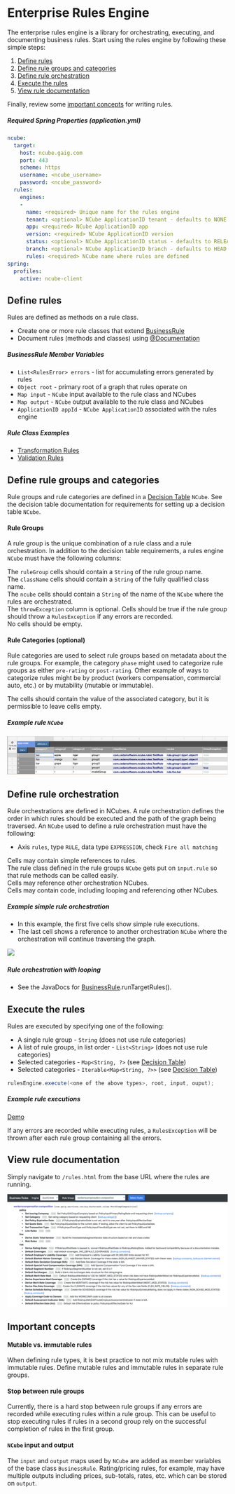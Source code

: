 # Enterprise Rules Engine
The enterprise rules engine is a library for orchestrating, executing, and documenting business rules.
Start using the rules engine by following these simple steps:  
1. [Define rules](#define-rules)
2. [Define rule groups and categories](#define-rule-groups)  
3. [Define rule orchestration](#define-orchestration)  
4. [Execute the rules](#execute-rules)
5. [View rule documentation](#rule-documentation)  

Finally, review some [important concepts](#important-concepts) for writing rules.

##### Required Spring Properties (application.yml)
```yaml
ncube:
  target:
    host: ncube.gaig.com
    port: 443
    scheme: https
    username: <ncube_username>
    password: <ncube_password>
  rules:
    engines:
    -  
      name: <required> Unique name for the rules engine
      tenant: <optional> NCube ApplicationID tenant - defaults to NONE
      app: <required> NCube ApplicationID app
      version: <required> NCube ApplicationID version
      status: <optional> NCube ApplicationID status - defaults to RELEASE
      branch: <optional> NCube ApplicationID branch - defaults to HEAD
      rules: <required> NCube name where rules are defined
spring:
  profiles:
    active: ncube-client
```


## <a name="define-rules"></a> Define rules
Rules are defined as methods on a rule class.
- Create one or more rule classes that extend [BusinessRule](src/main/groovy/com/cedarsoftware/ncube/rules/BusinessRule.groovy)
- Document rules (methods and classes) using [@Documentation](src/main/groovy/com/cedarsoftware/ncube/rules/Documentation.groovy) 

##### BusinessRule Member Variables
- `List<RulesError> errors` - list for accumulating errors generated by rules
- `Object root` - primary root of a graph that rules operate on
- `Map input` - `NCube` input available to the rule class and NCubes
- `Map output` - `NCube` output available to the rule class and NCubes
- `ApplicationID appId` - `NCube ApplicationID` associated with the rules engine

##### Rule Class Examples 
- [Transformation Rules](src/test/groovy/com/cedarsoftware/ncube/rules/examples/Transform.java)  
- [Validation Rules](src/test/groovy/com/cedarsoftware/ncube/rules/examples/Validate.java)  

## <a name="define-rule-groups"></a> Define rule groups and categories
Rule groups and rule categories are defined in a [Decision Table](README-decision.md) `NCube`.
See the decision table documentation for requirements for setting up a decision table `NCube`.  

#### Rule Groups
A rule group is the unique combination of a rule class and a rule orchestration.
In addition to the decision table requirements, a rules engine `NCube` must have the following columns:

The `ruleGroup` cells should contain a `String` of the rule group name.  
The `className` cells should contain a `String` of the fully qualified class name.  
The `ncube` cells should contain a `String` of the name of the `NCube` where the rules are orchestrated.  
The `throwException` column is optional. Cells should be true if the rule group should throw a `RulesException` if any errors are recorded.  
No cells should be empty.  

#### Rule Categories (optional)
Rule categories are used to select rule groups based on metadata about the rule groups. For example, the category 
`phase` might used to categorize rule groups as either `pre-rating` or `post-rating`. Other example of ways to categorize
rules might be by product (workers compensation, commercial auto, etc.) or by mutability (mutable or immutable).

The cells should contain the value of the associated category, but it is permissible to leave cells empty.    

##### Example rule `NCube`
![](images/rule%20ncube.png)

## <a name="define-orchestration"></a> Define rule orchestration 
Rule orchestrations are defined in NCubes. 
A rule orchestration defines the order in which rules should be executed and the path of the graph being traversed.
An `NCube` used to define a rule orchestration must have the following:
- Axis `rules`, type `RULE`, data type `EXPRESSION`, check `Fire all matching`

Cells may contain simple references to rules.  
The rule class defined in the rule groups `NCube` gets put on `input.rule` so that rule methods can be called easily.  
Cells may reference other orchestration NCubes.  
Cells may contain code, including looping and referencing other NCubes.  

##### Example simple rule orchestration
- In this example, the first five cells show simple rule executions.  
- The last cell shows a reference to another orchestration `NCube` where the orchestration will continue traversing the graph.  

![](images/rule%20orchestration%20simple.png)

##### Rule orchestration with looping
- See the JavaDocs for [BusinessRule](src/main/groovy/com/cedarsoftware/ncube/rules/BusinessRule.groovy).runTargetRules().

## <a name="execute-rules"></a> Execute the rules
Rules are executed by specifying one of the following:
- A single rule group - `String` (does not use rule categories)
- A list of rule groups, in list order - `List<String>` (does not use rule categories)
- Selected categories - `Map<String, ?>` (see [Decision Table](README-decision.md))
- Selected categories - `Iterable<Map<String, ?>>` (see [Decision Table](README-decision.md))

```java 
rulesEngine.execute(<one of the above types>, root, input, ouput);
```

##### Example rule executions
[Demo](src/test/groovy/com/cedarsoftware/ncube/rules/examples/Demo.java)

If any errors are recorded while executing rules, a `RulesException` will be thrown after each rule group containing all the errors.

## <a name="rule-documentation"></a> View rule documentation  
Simply navigate to `/rules.html` from the base URL where the rules are running.

![](images/rules.png)

## <a name="important-concepts"></a> Important concepts
#### Mutable vs. immutable rules  
When defining rule types, it is best practice to not mix mutable rules with immutable rules. Define mutable rules and 
immutable rules in separate rule groups.

#### Stop between rule groups 
Currently, there is a hard stop between rule groups if any errors are recorded while executing rules within a rule group.
This can be useful to stop executing rules if rules in a second group rely on the successful completion of rules in the
first group.  

#### `NCube` input and output  
The `input` and `output` maps used by `NCube` are added as member variables of the base class `BusinessRule`.
Rating/pricing rules, for example, may have multiple outputs including prices, sub-totals, rates, etc. which can be stored on `output`. 


